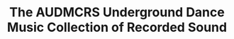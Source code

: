 ---
ee_id: '4120'
site: '1'
type: '5'
title: The AUDMCRS Underground Dance Music Collection of Recorded Sound
url: the-audmcrs-underground-dace-music-collection-of-recorded-sound
year: '2013'
venue: Newmuseum.org
state_country: Cyberspace
pitch: Gotta luv these virtual shows(!) Linked to the AUDMCRS Underground Dance Music
  Collection of Recorded Sound.
ps:
imgs: New-Museum-2013-11-install-01-database-ih.jpg
things: "[2242] [2013-063-audmcrs-website] 2013-063 AUDMCRS website"
layout: shows
---